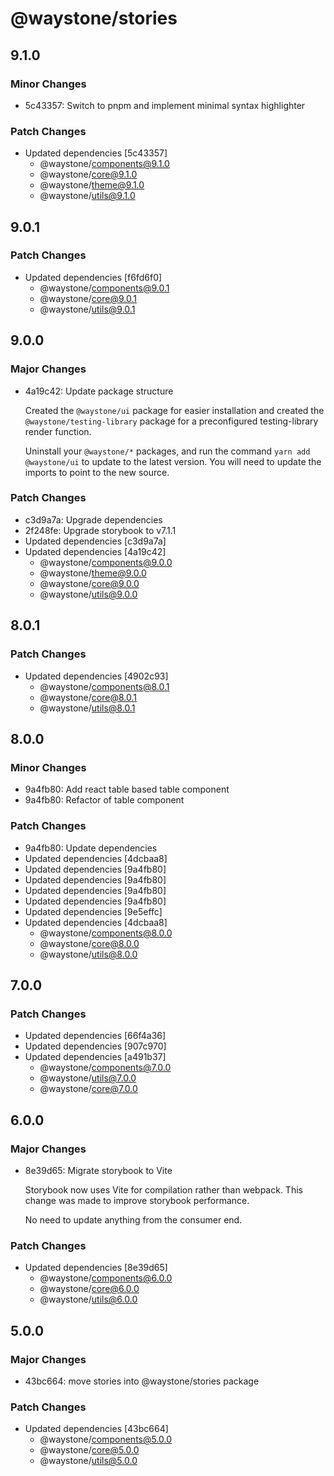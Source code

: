 # @waystone/stories

## 9.1.0

### Minor Changes

- 5c43357: Switch to pnpm and implement minimal syntax highlighter

### Patch Changes

- Updated dependencies [5c43357]
  - @waystone/components@9.1.0
  - @waystone/core@9.1.0
  - @waystone/theme@9.1.0
  - @waystone/utils@9.1.0

## 9.0.1

### Patch Changes

- Updated dependencies [f6fd6f0]
  - @waystone/components@9.0.1
  - @waystone/core@9.0.1
  - @waystone/utils@9.0.1

## 9.0.0

### Major Changes

- 4a19c42: Update package structure

  Created the `@waystone/ui` package for easier installation and created the `@waystone/testing-library`
  package for a preconfigured testing-library render function.

  Uninstall your `@waystone/*` packages, and run the command `yarn add @waystone/ui`
  to update to the latest version. You will need to update the imports to point
  to the new source.

### Patch Changes

- c3d9a7a: Upgrade dependencies
- 2f248fe: Upgrade storybook to v7.1.1
- Updated dependencies [c3d9a7a]
- Updated dependencies [4a19c42]
  - @waystone/components@9.0.0
  - @waystone/theme@9.0.0
  - @waystone/core@9.0.0
  - @waystone/utils@9.0.0

## 8.0.1

### Patch Changes

- Updated dependencies [4902c93]
  - @waystone/components@8.0.1
  - @waystone/core@8.0.1
  - @waystone/utils@8.0.1

## 8.0.0

### Minor Changes

- 9a4fb80: Add react table based table component
- 9a4fb80: Refactor of table component

### Patch Changes

- 9a4fb80: Update dependencies
- Updated dependencies [4dcbaa8]
- Updated dependencies [9a4fb80]
- Updated dependencies [9a4fb80]
- Updated dependencies [9a4fb80]
- Updated dependencies [9a4fb80]
- Updated dependencies [9e5effc]
- Updated dependencies [4dcbaa8]
  - @waystone/components@8.0.0
  - @waystone/core@8.0.0
  - @waystone/utils@8.0.0

## 7.0.0

### Patch Changes

- Updated dependencies [66f4a36]
- Updated dependencies [907c970]
- Updated dependencies [a491b37]
  - @waystone/components@7.0.0
  - @waystone/utils@7.0.0
  - @waystone/core@7.0.0

## 6.0.0

### Major Changes

- 8e39d65: Migrate storybook to Vite

  Storybook now uses Vite for compilation rather than webpack. This change was
  made to improve storybook performance.

  No need to update anything from the consumer end.

### Patch Changes

- Updated dependencies [8e39d65]
  - @waystone/components@6.0.0
  - @waystone/core@6.0.0
  - @waystone/utils@6.0.0

## 5.0.0

### Major Changes

- 43bc664: move stories into @waystone/stories package

### Patch Changes

- Updated dependencies [43bc664]
  - @waystone/components@5.0.0
  - @waystone/core@5.0.0
  - @waystone/utils@5.0.0
